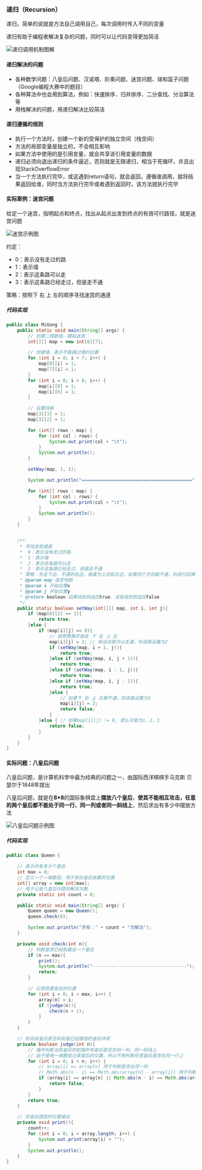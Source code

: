 ### 递归（Recursion）

递归，简单的说就是方法自己调用自己，每次调用时传入不同的变量

递归有助于编程者解决复杂的问题，同时可以让代码变得更加简洁

![递归调用机制图解](递归.assets/image-20220930234528621.png)



#### 递归解决的问题

- 各种数学问题：八皇后问题、汉诺塔、阶乘问题、迷宫问题、球和篮子问题（Google编程大赛中的题目）
- 各种算法中也会用到算法，例如：快速排序、归并排序、二分查找、分治算法等
- 用栈解决的问题，用递归解决比较简洁



#### 递归遵循的规则

- 执行一个方法时，创建一个新的受保护的独立空间（栈空间）
- 方法的局部变量是独立的，不会相互影响
- 如果方法中使用的是引用变量，就会共享该引用变量的数据
- 递归必须向退出递归的条件逼近，否则就是无限递归，相当于死循环，并且出现StackOverflowError
- 当一个方法执行完毕，或这遇到return语句，就会返回，遵循谁调用，就将结果返回给谁，同时当方法执行完毕或者遇到返回时，该方法就执行完毕



#### 实际案例：迷宫问题

给定一个迷宫，指明起点和终点，找出从起点出发到终点的有效可行路径，就是迷宫问题

![迷宫示例图](递归.assets/image-20221005215506854.png)

约定：

- 0：表示没有走过的路
- 1：表示墙
- 2：表示这条路可以走
- 3：表示这条路已经走过，但是走不通

策略：按照下 右 上 左的顺序寻找迷宫的通道

##### 代码实现

```java
public class MiGong {
    public static void main(String[] args) {
        // 创建二维数组，模拟迷宫
        int[][] map = new int[8][7];

        // 创建墙，表示不能越过墙的位置
        for (int i = 0; i < 7; i++) {
            map[0][i] = 1;
            map[7][i] = 1;
        }
        for (int i = 0; i < 8; i++) {
            map[i][0] = 1;
            map[i][6] = 1;
        }

        // 设置挡板
        map[3][1] = 1;
        map[3][2] = 1;

        for (int[] rows : map) {
            for (int col : rows) {
                System.out.print(col + "\t");
            }
            System.out.println();
        }

        setWay(map, 1, 1);

        System.out.println("=========================================");

        for (int[] rows : map) {
            for (int col : rows) {
                System.out.print(col + "\t");
            }
            System.out.println();
        }
    }


    /**
     * 寻找迷宫通道
     *  0：表示没有走过的路
     *  1：表示墙
     *  2：表示这条路可以走
     *  3：表示这条路已经走过，但是走不通
     * 策略：先走下边，不通则右边，接着为上边和左边，如果四个方向都不通，则进行回溯
     * @param map 迷宫地图
     * @param i 开始位置x
     * @param j 开始位置y
     * @return boolean 如果找到则返回true，没有找到则返回false
     */
    public static boolean setWay(int[][] map, int i, int j){
        if (map[6][2] == 2){
            return true;
        }else {
            if (map[i][j] == 0){
                // 按照策略开始走 下 右 上 左
                map[i][j] = 2; // 假设该路可以走通，将该路设置为2
                if (setWay(map, i + 1, j)){
                    return true;
                }else if (setWay(map, i, j + 1)){
                    return true;
                }else if (setWay(map, i - 1, j)){
                    return true;
                }else if (setWay(map, i, j - 1)){
                    return true;
                }else {
                    // 如果下 右 上 左都不通，将该路设置为3
                    map[i][j] = 3;
                    return false;
                }
            }else { // 如果map[i][j] != 0, 那么可能为1，2，3
                return false;
            }
        }
    }
}
```



#### 实际问题：八皇后问题

八皇后问题，是计算机科学中最为经典的问题之一，由国际西洋棋棋手马克斯 贝瑟尔于1848年提出

八皇后问题，就是在**8*8**的国际象棋盘上**摆放八个皇后**，**使其不能相互攻击，任意的两个皇后都不能处于同一行、同一列或者同一斜线上**，然后求出有多少中摆放方法

![八皇后问题示例图](递归.assets/image-20221006002159249.png)

##### 代码实现

```java
public class Queen {

    // 表示共有多少个皇后
    int max = 8;
    // 定义一个一维数组，用于保存皇后放置的位置
    int[] array = new int[max];
    // 用于记录八皇后问题的解法次数
    private static int count = 0;

    public static void main(String[] args) {
        Queen queen = new Queen();
        queen.check(0);

        System.out.println("共有：" + count + "次解法");
    }

    private void check(int n){
        // 判断是否已经到最后一个皇后
        if (n == max){
            print();
            System.out.println("-----------------------------------");
            return;
        }

        // 记录放置皇后的位置
        for (int i = 0; i < max; i++) {
            array[n] = i;
            if (judge(n)){
                check(n + 1);
            }
        }
    }

    // 检测该皇后是否和前面已经摆放的皇后冲突
    private boolean judge(int n){
        // 循环判断当前皇后的前面所有皇后是否在同一列、同一斜线上
        // 由于使用一维数组记录皇后的位置，所以不用判断任意皇后是否在同一行上
        for (int i = 0; i < n; i++) {
            // array[i] == array[n] 用于判断是否在同一列
            // Math.abs(n - i) == Math.abs(array[n] - array[i]) 用于判断是否在同一斜线上
            if (array[i] == array[n] || Math.abs(n - i) == Math.abs(array[n] - array[i])){
                return false;
            }
        }
        return true;
    }

    // 将皇后摆放的位置输出
    private void print(){
        count++;
        for (int i = 0; i < array.length; i++) {
            System.out.print(array[i] + "");
        }
        System.out.println();
    }
}
```

